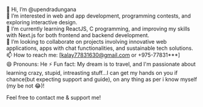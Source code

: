 👋 Hi, I’m @upendradungana  
👀 I’m interested in web and app development, programming contests, and exploring interactive design.  
🌱 I’m currently learning ReactJS, C programming, and improving my skills with Next.js for both frontend and backend development.  
💞️ I’m looking to collaborate on projects involving innovative web applications, apps with chat functionalities, and sustainable tech solutions.  
📫 How to reach me: [kalay77831630@gmail.com or +975-77831***]  
😄 Pronouns: He
⚡ Fun fact: My dream is to travel, and I'm passionate about learning crazy, stupid, intreasting stuff...I can get my hands on you if chance(but expecting support and guide), on any thing as per i know myself (my be not 😂)!

Feel free to contact me & support me!



